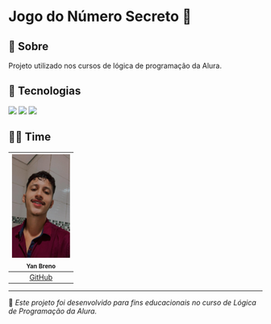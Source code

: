 # Jogo do Número Secreto 🎲

## 🔖 Sobre
Projeto utilizado nos cursos de lógica de programação da Alura.

## 🚀 Tecnologias
<div>
  <img src="https://img.shields.io/badge/HTML-239120?style=for-the-badge&logo=html5&logoColor=white">
  <img src="https://img.shields.io/badge/CSS-239120?&style=for-the-badge&logo=css3&logoColor=white">
  <img src="https://img.shields.io/badge/JavaScript-F7DF1E?style=for-the-badge&logo=javascript&logoColor=black">
</div>

## 👨‍💻 Time
| <img loading="lazy" src="https://raw.githubusercontent.com/Yanzinbs/numero-secreto/0b410ec43228209f5789301fbe08656df96c623d/WhatsApp%20Image%202024-12-19%20at%2013.11.47%20(1).jpeg" width=115><br><sub>Yan Breno</sub> |
| :---: |
| [GitHub](https://github.com/Yanzinbs) |

---
📌 *Este projeto foi desenvolvido para fins educacionais no curso de Lógica de Programação da Alura.*
